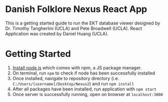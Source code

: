 # Danish Folklore Nexus React App
This is a getting started guide to run the EKT database viewer designed by Dr. Timothy Tangherlini (UCLA) 
and Pete Broadwell (UCLA). React Application was created by Daniel Huang (UCLA). <br>

# Getting Started
1. [Install node.js](https://nodejs.org/en/download/) which comes with npm, a JS package manager. 
2. On terminal, run `npm` to check if node has been successfully installed
3. Once installed, navigate to repository directory (i.e. `C:/Users/[username]/Desktop/Nexus2`) and run `npm install`
4. After all packages have been installed, run application with `npm start`
5. Once server is successfully running, open on browser at `localhost:3000`
